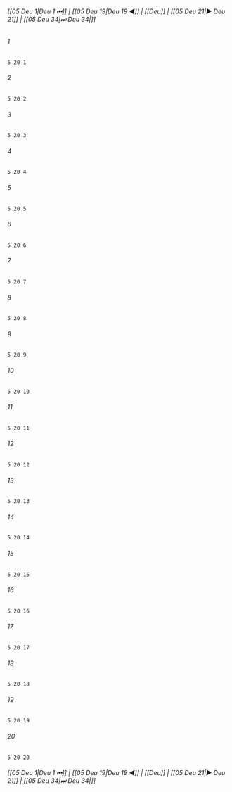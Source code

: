 
###### [[05 Deu 1|Deu 1 ⏮]] | [[05 Deu 19|Deu 19 ◀]] | [[Deu]] | [[05 Deu 21|▶ Deu 21]] | [[05 Deu 34|⏭ Deu 34|]]

###### 1
``` verse
5 20 1 
```
###### 2
``` verse
5 20 2 
```
###### 3
``` verse
5 20 3 
```
###### 4
``` verse
5 20 4 
```
###### 5
``` verse
5 20 5 
```
###### 6
``` verse
5 20 6 
```
###### 7
``` verse
5 20 7 
```
###### 8
``` verse
5 20 8 
```
###### 9
``` verse
5 20 9 
```
###### 10
``` verse
5 20 10 
```
###### 11
``` verse
5 20 11 
```
###### 12
``` verse
5 20 12 
```
###### 13
``` verse
5 20 13 
```
###### 14
``` verse
5 20 14 
```
###### 15
``` verse
5 20 15 
```
###### 16
``` verse
5 20 16 
```
###### 17
``` verse
5 20 17 
```
###### 18
``` verse
5 20 18 
```
###### 19
``` verse
5 20 19 
```
###### 20
``` verse
5 20 20 
```

###### [[05 Deu 1|Deu 1 ⏮]] | [[05 Deu 19|Deu 19 ◀]] | [[Deu]] | [[05 Deu 21|▶ Deu 21]] | [[05 Deu 34|⏭ Deu 34|]]

